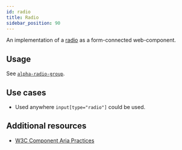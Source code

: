 ```yaml
---
id: radio
title: Radio
sidebar_position: 90
---
```


An implementation of a [radio](https://developer.mozilla.org/en-US/docs/Web/HTML/Element/input/radio) as a form-connected web-component.

## Usage

See [`alpha-radio-group`](/front-end-reference/components/form/radio-group/).

## Use cases

* Used anywhere `input[type="radio"]` could be used.

## Additional resources

- [W3C Component Aria Practices](https://www.w3.org/TR/wai-aria/#radio)

